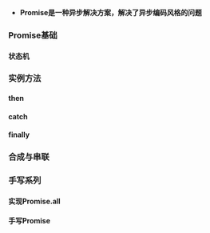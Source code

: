 - **Promise是一种异步解决方案，解决了异步编码风格的问题**
### Promise基础
#### 状态机
### 实例方法
#### then
#### catch
#### finally
### 合成与串联
### 手写系列
#### 实现Promise.all
#### 手写Promise
